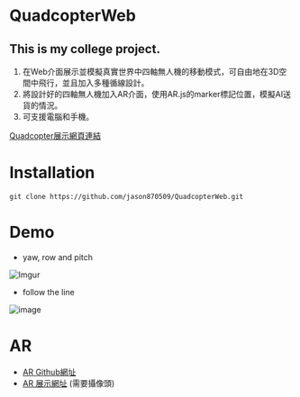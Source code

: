 # QuadcopterWeb

## This is my college project.

1. 在Web介面展示並模擬真實世界中四軸無人機的移動模式，可自由地在3D空間中飛行，並且加入多種循線設計。  
2. 將設計好的四軸無人機加入AR介面，使用AR.js的marker標記位置，模擬AI送貨的情況。  
3. 可支援電腦和手機。

[Quadcopter展示網頁連結](https://jason870509.github.io/QuadcopterWeb/quadcopter.html "link")

# Installation

```
git clone https://github.com/jason870509/QuadcopterWeb.git
```

# Demo

* yaw, row and pitch 

![Imgur](https://github.com/jason870509/QuadcopterWeb/blob/master/others/images/yaw%2C%20row%20and%20pitch.gif)

* follow the line

![image](https://github.com/jason870509/QuadcopterWeb/blob/master/others/images/follow%20the%20line.gif)

# AR

* [AR Github網址](https://github.com/jason870509/QuadcopterAR "link")
* [AR 展示網址](https://jason870509.github.io/QuadcopterAR/AR_copter_final.html "link") (需要攝像頭)
